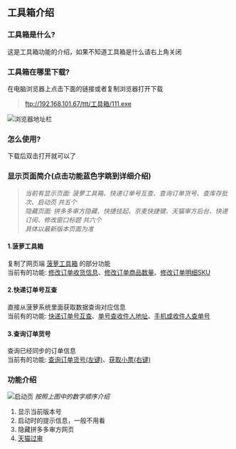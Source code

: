 ## 工具箱介绍
### 工具箱是什么?
这是工具箱功能的介绍，如果不知道工具箱是什么请右上角关闭


### 工具箱在哪里下载?
在电脑浏览器上点击下面的链接或者复制浏览器打开下载 
> <ftp://192.168.101.67/ttt/工具箱/111.exe>  

![浏览器地址栏](https://gitee.com/fidcz/blyy_tools_update/raw/master/img/browser_url.png)

### 怎么使用?
下载后双击打开就可以了

### 显示页面简介(点击功能蓝色字跳到详细介绍)
> _当前有显示页面: 菠萝工具箱、快递订单号互查、查询订单货号、查库存批次、启动页 共五个_  
> _隐藏页面: 拼多多审方隐藏、快捷挂起、京麦快捷键、天猫审方后台、快递订阅、修改窗口标题 共六个_  
> _具体以最新版本页面为准_  
#### 1.菠萝工具箱
复制了网页端 [菠萝工具箱](http://114.67.120.238/#/login?redirect=%2Ftoolbox%2Findex) 的部分功能  
当前有的功能: [修改订单收货信息](#修改订单收货信息)、[修改订单商品数量](#修改订单商品数量)、[修改订单明细SKU](#修改订单明细SKU)  
 
#### 2.快递订单号互查
直接从菠萝系统里面获取数据查询对应信息  
当前有的功能: [快递订单号互查](#快递订单号互查)、[单号查收件人地址](#单号查收件人地址)、[手机或收件人查单号](#手机或收件人查单号)  
 
#### 3.查询订单货号
查询已经同步的订单信息  
当前有的功能: [查询订单货号(左键)](#快递订单号互查)、[获取小票(右键)](#获取小票)



### 功能介绍
![启动页](https://gitee.com/fidcz/blyy_tools_update/raw/master/img/%E5%90%AF%E5%8A%A8%E9%A1%B5.png)
_按照上图中的数字顺序介绍_
1. 显示当前版本号
2. 启动时的提示信息，一般不用看
3. 隐藏拼多多审方网页
4. [天猫过审](#天猫过审介绍)

[^工具箱介绍]: 天猫 
